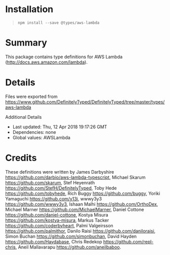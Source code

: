 # Installation
> `npm install --save @types/aws-lambda`

# Summary
This package contains type definitions for AWS Lambda (http://docs.aws.amazon.com/lambda).

# Details
Files were exported from https://www.github.com/DefinitelyTyped/DefinitelyTyped/tree/master/types/aws-lambda

Additional Details
 * Last updated: Thu, 12 Apr 2018 19:17:26 GMT
 * Dependencies: none
 * Global values: AWSLambda

# Credits
These definitions were written by James Darbyshire <https://github.com/darbio/aws-lambda-typescript>, Michael Skarum <https://github.com/skarum>, Stef Heyenrath <https://github.com/StefH/DefinitelyTyped>, Toby Hede <https://github.com/tobyhede>, Rich Buggy <https://github.com/buggy>, Yoriki Yamaguchi <https://github.com/y13i>, wwwy3y3 <https://github.com/wwwy3y3>, Ishaan Malhi <https://github.com/OrthoDex>, Michael Marner <https://github.com/MichaelMarner>, Daniel Cottone <https://github.com/daniel-cottone>, Kostya Misura <https://github.com/kostya-misura>, Markus Tacker <https://github.com/coderbyheart>, Palmi Valgeirsson <https://github.com/palmithor>, Danilo Raisi <https://github.com/daniloraisi>, Simon Buchan <https://github.com/simonbuchan>, David Hayden <https://github.com/Haydabase>, Chris Redekop <https://github.com/repl-chris>, Aneil Mallavarapu <https://github.com/aneilbaboo>.
